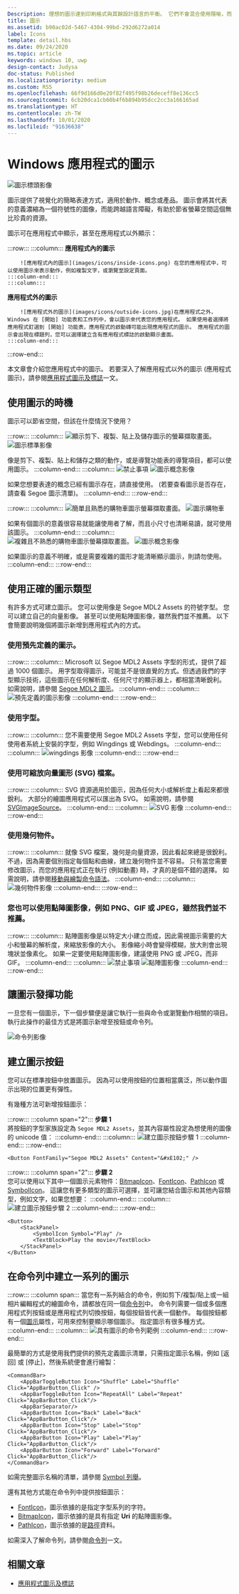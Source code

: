 ```yaml
---
Description: 理想的圖示達到印刷格式與其餘設計語言的平衡。 它們不會混合使用隱喻，而且只會盡可能快速並簡單地溝通所需的內容。
title: 圖示
ms.assetid: b90ac02d-5467-4304-99bd-292d6272a014
label: Icons
template: detail.hbs
ms.date: 09/24/2020
ms.topic: article
keywords: windows 10, uwp
design-contact: Judysa
doc-status: Published
ms.localizationpriority: medium
ms.custom: RS5
ms.openlocfilehash: 66f9d166d0e20f82f495f98b26deceff8e136cc5
ms.sourcegitcommit: 6cb20dca1cb60b4f6b894b95dcc2cc3a166165ad
ms.translationtype: HT
ms.contentlocale: zh-TW
ms.lasthandoff: 10/01/2020
ms.locfileid: "91636638"
---
```

# <a name="icons-for-windows-apps"></a>Windows 應用程式的圖示

![圖示標頭影像](images/icons/header-icons.png)

圖示提供了視覺化的簡略表達方式，適用於動作、概念或產品。 圖示會將其代表的意義濃縮為一個符號性的圖像，而能跨越語言障礙，有助於節省螢幕空間這個無比珍貴的資源。 

圖示可在應用程式中顯示，甚至在應用程式以外顯示： 

:::row:::
    :::column:::
        **應用程式內的圖示**

        ![應用程式內的圖示](images/icons/inside-icons.png) 在您的應用程式中，可以使用圖示來表示動作，例如複製文字，或瀏覽至設定頁面。
    :::column-end:::
    :::column:::
**應用程式外的圖示**

        ![應用程式外的圖示](images/icons/outside-icons.jpg)在應用程式之外，Windows 在 [開始] 功能表和工作列中，會以圖示來代表您的應用程式。 如果使用者選擇將應用程式釘選到 [開始] 功能表，應用程式的啟動磚可能出現應用程式的圖示。 應用程式的圖示會出現在標題列，您可以選擇建立含有應用程式標誌的啟動顯示畫面。
    :::column-end:::
:::row-end:::

本文章會介紹您應用程式中的圖示。 若要深入了解應用程式以外的圖示 (應用程式圖示)，請參閱[應用程式圖示及標誌](./app-icons-and-logos.md)一文。

## <a name="when-to-use-icons"></a>使用圖示的時機

圖示可以節省空間，但該在什麼情況下使用？ 

:::row:::
    :::column:::
        ![顯示剪下、複製、貼上及儲存圖示的螢幕擷取畫面。](images/do.svg)
        ![圖示標準影像](images/icons/icons-standard.svg)<br>

像是剪下、複製、貼上和儲存之類的動作，或是導覽功能表的導覽項目，都可以使用圖示。
    :::column-end:::
    :::column:::
        ![禁止事項](images/dont.svg) ![圖示概念影像](images/icons/icons-concept.svg)<br>

如果您想要表達的概念已經有圖示存在，請直接使用。 (若要查看圖示是否存在，請查看 Segoe 圖示清單)。
    :::column-end:::
:::row-end:::

:::row:::
    :::column:::
        ![簡單且熟悉的購物車圖示螢幕擷取畫面。](images/do.svg)
        ![圖示購物車](images/icons/icon-shopping-cart.svg)<br>

如果有個圖示的意義很容易就能讓使用者了解，而且小尺寸也清晰易讀，就可使用該圖示。
    :::column-end:::
    :::column:::
        ![複雜且不熟悉的購物車圖示螢幕擷取畫面。](images/dont.svg)
        ![圖示概念影像](images/icons/icon-bad-example.png)<br>

如果圖示的意義不明確，或是需要複雜的圖形才能清晰顯示圖示，則請勿使用。
    :::column-end:::
:::row-end:::



## <a name="using-the-right-type-of-icon"></a>使用正確的圖示類型

有許多方式可建立圖示。 您可以使用像是 Segoe MDL2 Assets 的符號字型。 您可以建立自己的向量影像。 甚至可以使用點陣圖影像，雖然我們並不推薦。 以下會簡要說明幾個將圖示新增到應用程式內的方式。 

### <a name="use-a-predefined-icon"></a>使用預先定義的圖示。
:::row:::
    :::column:::
Microsoft 以 Segoe MDL2 Assets 字型的形式，提供了超過 1000 個圖示。 用字型取得圖示，可能並不是很直覺的方式。但透過我們的字型顯示技術，這些圖示在任何解析度、任何尺寸的顯示器上，都相當清晰銳利。 如需說明，請參閱 [Segoe MDL2 圖示](segoe-ui-symbol-font.md)。
    :::column-end:::
    :::column:::
        ![預先定義的圖示影像](images/icons/predefined-icon.png)
    :::column-end:::
:::row-end:::

### <a name="use-a-font"></a>使用字型。
:::row:::
    :::column:::
您不需要使用 Segoe MDL2 Assets 字型，您可以使用任何使用者系統上安裝的字型，例如 Wingdings 或 Webdings。
    :::column-end:::
    :::column:::
        ![wingdings 影像](images/icons/wingdings.png)
    :::column-end:::
:::row-end:::

### <a name="use-a-scalable-vector-graphics-svg-file"></a>使用可縮放向量圖形 (SVG) 檔案。
:::row:::
    :::column:::
SVG 資源適用於圖示，因為任何大小或解析度上看起來都很銳利。 大部分的繪圖應用程式可以匯出為 SVG。 如需說明，請參閱 [SVGImageSource](/uwp/api/windows.ui.xaml.media.imaging.svgimagesource)。
    :::column-end:::
    :::column:::
        ![SVG 影像](images/icons/icon-scale.gif)
    :::column-end:::
:::row-end:::

### <a name="use-geometry-objects"></a>使用幾何物件。
:::row:::
    :::column:::
就像 SVG 檔案，幾何是向量資源，因此看起來總是很銳利。 不過，因為需要個別指定每個點和曲線，建立幾何物件並不容易。 只有當您需要修改圖示，而您的應用程式正在執行 (例如動畫) 時，才真的是個不錯的選擇。 如需說明，請參閱[移動與繪製命令語法](../../xaml-platform/move-draw-commands-syntax.md)。 
    :::column-end:::
    :::column:::
        ![幾何物件影像](images/icons/geometry-objects.png)
    :::column-end:::
:::row-end:::

### <a name="you-can-also-use-a-bitmap-image-such-as-png-gif-or-jpeg-although-we-dont-recommend-it"></a>您也可以使用點陣圖影像，例如 PNG、GIF 或 JPEG，雖然我們並不推薦。
:::row:::
    :::column:::
點陣圖影像是以特定大小建立而成，因此需視圖示需要的大小和螢幕的解析度，來縮放影像的大小。 影像縮小時會變得模糊，放大則會出現塊狀並像素化。 如果一定要使用點陣圖影像，建議使用 PNG 或 JPEG，而非 GIF。 
    :::column-end:::
    :::column:::
        ![禁止事項](images/dont.svg) ![點陣圖影像](images/icons/bitmap-image.png)
    :::column-end:::
:::row-end:::

## <a name="make-the-icon-do-something"></a>讓圖示發揮功能

一旦您有一個圖示，下一個步驟便是讓它執行一些與命令或瀏覽動作相關的項目。 執行此操作的最佳方式是將圖示新增至按鈕或命令列。 

![命令列影像](images/icons/app-bar-desktop.svg)

## <a name="create-an-icon-button"></a>建立圖示按鈕

您可以在標準按鈕中放置圖示。 因為可以使用按鈕的位置相當廣泛，所以動作圖示出現的位置更有彈性。 

有幾種方法可新增按鈕圖示：

:::row:::
    :::column span="2":::
        <b>步驟 1</b><br>
將按鈕的字型家族設定為 `Segoe MDL2 Assets`，並其內容屬性設定為想使用的圖像的 unicode 值：
    :::column-end:::
    :::column:::
        ![建立圖示按鈕步驟 1](images/icons/create-icon-step-1.svg)
    :::column-end:::
:::row-end:::

```xaml 
<Button FontFamily="Segoe MDL2 Assets" Content="&#xE102;" />
```

:::row:::
    :::column span="2":::
        <b>步驟 2</b><br>
您可以使用以下其中一個圖示元素物件：[BitmapIcon](/uwp/api/windows.ui.xaml.controls.bitmapicon)、[FontIcon](/uwp/api/windows.ui.xaml.controls.fonticon)、[PathIcon](/uwp/api/windows.ui.xaml.controls.pathicon) 或 [SymbolIcon](/uwp/api/windows.ui.xaml.controls.symbolicon)。 這讓您有更多類型的圖示可選擇，並可讓您結合圖示和其他內容類型，例如文字，如果您想要：
    :::column-end:::
    :::column:::
        ![建立圖示按鈕步驟 2](images/icons/icon-text-step-2.svg)
    :::column-end:::
:::row-end:::

```xaml 
<Button>
    <StackPanel>
        <SymbolIcon Symbol="Play" />
        <TextBlock>Play the movie</TextBlock>
    </StackPanel>
</Button>
```

## <a name="create-a-series-of-icons-in-a-command-bar"></a>在命令列中建立一系列的圖示

:::row:::
    :::column span:::
當您有一系列結合的命令，例如剪下/複製/貼上或一組相片編輯程式的繪圖命令，請都放在同一個[命令列](../controls-and-patterns/app-bars.md)中。 命令列需要一個或多個應用程式列按鈕或是應用程式列切換按鈕，每個按鈕皆代表一個動作。 每個按鈕都有一個[圖示](/uwp/api/windows.ui.xaml.controls.appbarbutton#Windows_UI_Xaml_Controls_AppBarButton_Icon)屬性，可用來控制要顯示哪個圖示。 指定圖示有很多種方式。 
    :::column-end:::
    :::column:::
        ![具有圖示的命令列範例](images/icons/create-icon-command-bar.svg)
    :::column-end:::
:::row-end:::

最簡單的方式是使用我們提供的預先定義圖示清單，只需指定圖示名稱，例如 [返回] 或 [停止]，然後系統便會進行繪製： 

``` xaml
<CommandBar>
    <AppBarToggleButton Icon="Shuffle" Label="Shuffle" Click="AppBarButton_Click" />
    <AppBarToggleButton Icon="RepeatAll" Label="Repeat" Click="AppBarButton_Click"/>
    <AppBarSeparator/>
    <AppBarButton Icon="Back" Label="Back" Click="AppBarButton_Click"/>
    <AppBarButton Icon="Stop" Label="Stop" Click="AppBarButton_Click"/>
    <AppBarButton Icon="Play" Label="Play" Click="AppBarButton_Click"/>
    <AppBarButton Icon="Forward" Label="Forward" Click="AppBarButton_Click"/>
</CommandBar>

```
如需完整圖示名稱的清單，請參閱 [Symbol 列舉](/uwp/api/windows.ui.xaml.controls.symbol)。 

還有其他方式能在命令列中提供按鈕圖示：

+ [FontIcon](/uwp/api/windows.ui.xaml.controls.fonticon)，圖示依據的是指定字型系列的字符。
+ [BitmapIcon](/uwp/api/windows.ui.xaml.controls.bitmapicon)，圖示依據的是具有指定 **Uri** 的點陣圖影像。
+ [PathIcon](/uwp/api/windows.ui.xaml.controls.pathicon)，圖示依據的是[路徑](/uwp/api/windows.ui.xaml.shapes.path)資料。

如需深入了解命令列，請參閱[命令列](../controls-and-patterns/app-bars.md)一文。 



## <a name="related-articles"></a>相關文章

* [應用程式圖示及標誌](app-icons-and-logos.md)
